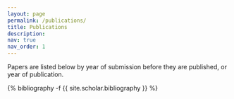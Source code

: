 ```yaml
---
layout: page
permalink: /publications/
title: Publications
description:
nav: true
nav_order: 1
---
```

Papers are listed below by year of submission before they are published, or year of publication.
<!-- _pages/publications.md -->
<div class="publications">

{% bibliography -f {{ site.scholar.bibliography }} %}

</div>
